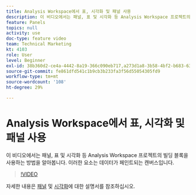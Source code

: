 ```yaml
---
title: Analysis Workspace에서 표, 시각화 및 패널 사용
description: 이 비디오에서는 패널, 표 및 시각화 등 Analysis Workspace 프로젝트의 빌딩 블록을 사용하는 방법을 알아봅니다. 이러한 요소는 데이터가 페인트되는 캔버스입니다.
feature: Panels
topics: null
activity: use
doc-type: feature video
team: Technical Marketing
kt: 4103
role: User
level: Beginner
exl-id: 38b360d2-ce4a-4442-8a19-366c090eb717,a273d1a8-3b58-4bf2-b683-638d26a1cc4e,a273d1a8-3b58-4bf2-b683-638d26a1cc4e,38b360d2-ce4a-4442-8a19-366c090eb717
source-git-commit: fe861dfd541c1b9cb3b233fa3f56d55054305fd9
workflow-type: tm+mt
source-wordcount: '108'
ht-degree: 29%

---
```


# Analysis Workspace에서 표, 시각화 및 패널 사용

이 비디오에서는 패널, 표 및 시각화 등 Analysis Workspace 프로젝트의 빌딩 블록을 사용하는 방법을 알아봅니다. 이러한 요소는 데이터가 페인트되는 캔버스입니다.

>[!VIDEO](https://video.tv.adobe.com/v/30369/?quality=12)

자세한 내용은 [패널](https://experienceleague.adobe.com/docs/analytics/analyze/analysis-workspace/panels/panels.html?lang=ko-KR) 및 [시각화](https://experienceleague.adobe.com/docs/analytics/analyze/analysis-workspace/visualizations/freeform-analysis-visualizations.html?lang=ko-KR)에 대한 설명서를 참조하십시오.
